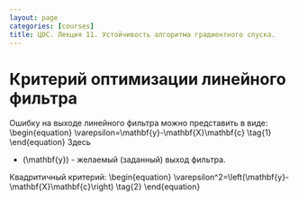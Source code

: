 ```yaml
---
layout: page
categories: [courses]
title: ЦОС. Лекция 11. Устойчивость алгоритма градиентного спуска.
---
```


# Критерий оптимизации линейного фильтра

Ошибку на выходе линейного фильтра можно представить в виде:
\begin{equation}
\varepsilon=\mathbf{y}-\mathbf{X}\mathbf{c} \tag{1}
\end{equation}
Здесь 
* \(\mathbf{y}\) - желаемый (заданный) выход фильтра.

Квадритичный критерий:
\begin{equation}
\varepsilon^2=\left(\mathbf{y}-\mathbf{X}\mathbf{c}\right) \tag{2}
\end{equation}
